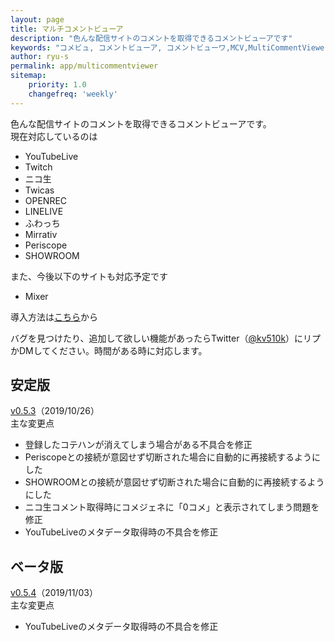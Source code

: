 ```yaml
---
layout: page
title: マルチコメントビューア
description: "色んな配信サイトのコメントを取得できるコメントビューアです"
keywords: "コメビュ, コメントビューア, コメントビューワ,MCV,MultiCommentViewer"
author: ryu-s
permalink: app/multicommentviewer
sitemap:
    priority: 1.0
    changefreq: 'weekly'	
---
```


色んな配信サイトのコメントを取得できるコメントビューアです。  
現在対応しているのは
- YouTubeLive
- Twitch
- ニコ生
- Twicas
- OPENREC
- LINELIVE
- ふわっち
- Mirrativ
- Periscope
- SHOWROOM

また、今後以下のサイトも対応予定です
- Mixer

導入方法は[こちら](https://github.com/CommentViewerCollection/MultiCommentViewer/wiki/%E5%B0%8E%E5%85%A5%E6%89%8B%E9%A0%86)から  
  
バグを見つけたり、追加して欲しい機能があったらTwitter（[@kv510k](https://twitter.com/kv510k)）にリプかDMしてください。時間がある時に対応します。  

## 安定版
[v0.5.3](http://int-main.net/app/MultiCommentViewer_v0.5.3.zip)（2019/10/26）  
主な変更点
- 登録したコテハンが消えてしまう場合がある不具合を修正
- Periscopeとの接続が意図せず切断された場合に自動的に再接続するようにした
- SHOWROOMとの接続が意図せず切断された場合に自動的に再接続するようにした
- ニコ生コメント取得時にコメジェネに「0コメ」と表示されてしまう問題を修正
- YouTubeLiveのメタデータ取得時の不具合を修正

## ベータ版
[v0.5.4](http://int-main.net/app/MultiCommentViewer_Beta_v0.5.4.zip)（2019/11/03）  
主な変更点
- YouTubeLiveのメタデータ取得時の不具合を修正
